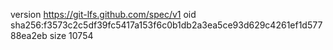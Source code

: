 version https://git-lfs.github.com/spec/v1
oid sha256:f3573c2c5df39fc5417a153f6c0b1db2a3ea5ce93d629c4261ef1d57788ea2eb
size 10754
